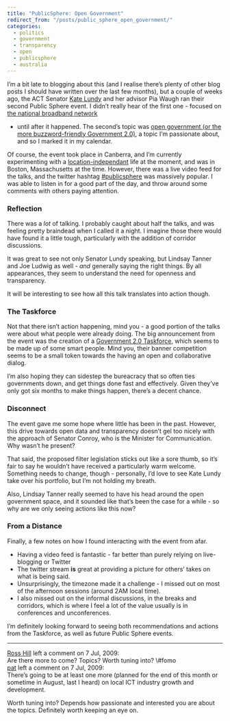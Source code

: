 ```yaml
---
title: "PublicSphere: Open Government"
redirect_from: "/posts/public_sphere_open_government/"
categories:
  - politics
  - government
  - transparency
  - open
  - publicsphere
  - australia
---
```

I’m a bit late to blogging about this (and I realise there’s plenty of
other blog posts I should have written over the last few months), but a
couple of weeks ago, the ACT Senator [Kate
Lundy](http://www.katelundy.com.au/) and her advisor Pia Waugh ran their
second Public Sphere event. I didn’t really hear of the first one -
focused on [the national broadband
network](http://www.katelundy.com.au/category/campaigns/publicsphere/high-speed-bandwidth/)
- until after it happened. The second’s topic was [open government (or
the more buzzword-friendly Government
2.0)](http://www.katelundy.com.au/category/campaigns/publicsphere/open-gov/),
a topic I’m passionate about, and so I marked it in my calendar.

Of course, the event took place in Canberra, and I’m currently
experimenting with a
[location-independant](http://www.dopplr.com/traveller/FreelancingGod/public)
life at the moment, and was in Boston, Massachusetts at the time.
However, there was a live video feed for the talks, and the twitter
hashtag
[\#publicsphere](http://search.twitter.com/search?q=%23publicsphere) was
massively popular. I was able to listen in for a good part of the day,
and throw around some comments with others paying attention.

### Reflection

There was a *lot* of talking. I probably caught about half the talks,
and was feeling pretty braindead when I called it a night. I imagine
those there would have found it a little tough, particularly with the
addition of corridor discussions.

It was great to see not only Senator Lundy speaking, but Lindsay Tanner
and Joe Ludwig as well - *and* generally saying the right things. By all
appearances, they seem to understand the need for openness and
transparency.

It will be interesting to see how all this talk translates into action
though.

### The Taskforce

Not that there isn’t action happening, mind you - a good portion of the
talks were about what people were already doing. The big announcement
from the event was the creation of a [Government 2.0
Taskforce](http://gov2.net.au/), which seems to be made up of some smart
people. Mind you, their banner competition seems to be a small token
towards the having an open and collaborative dialog.

I’m also hoping they can sidestep the bureacracy that so often ties
governments down, and get things done fast and effectively. Given
they’ve only got six months to make things happen, there’s a decent
chance.

### Disconnect

The event gave me some hope where little has been in the past. However,
this drive towards open data and transparency doesn’t gel too nicely
with the approach of Senator Conroy, who is the Minister for
Communication. Why wasn’t he present?

That said, the proposed filter legislation sticks out like a sore thumb,
so it’s fair to say he wouldn’t have received a particularly warm
welcome. Something needs to change, though - personally, I’d love to see
Kate Lundy take over his portfolio, but I’m not holding my breath.

Also, Lindsay Tanner really seemed to have his head around the open
government space, and it sounded like that’s been the case for a while -
so why are we only seeing actions like this now?

### From a Distance

Finally, a few notes on how I found interacting with the event from
afar.

-   Having a video feed is fantastic - far better than purely relying on
    live-blogging or Twitter
-   The twitter stream **is** great at providing a picture for others’
    takes on what is being said.
-   Unsurprisingly, the timezone made it a challenge - I missed out on
    most of the afternoon sessions (around 2AM local time).
-   I also missed out on the informal discussions, in the breaks and
    corridors, which is where I feel a lot of the value usually is in
    conferences and unconferences.

I’m definitely looking forward to seeing both recommendations and
actions from the Taskforce, as well as future Public Sphere events.

------------------------------------------------------------------------

<div class="comments">
<div class="comment-author">
<a href="http://www.rosshill.com.au">Ross Hill</a> left a comment on 7
Jul, 2009:</div>

<div class="comment" markdown="1">
Are there more to come? Topics? Worth tuning into? \#fomo

</div>
<div class="comment-author">
<a href="http://freelancing-gods.com">pat</a> left a comment on 7 Jul,
2009:</div>

<div class="comment" markdown="1">
There’s going to be at least one more (planned for the end of this month
or sometime in August, last I heard) on local ICT industry growth and
development.

Worth tuning into? Depends how passionate and interested you are about
the topics. Definitely worth keeping an eye on.

</div>
</div>

